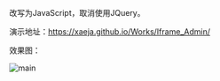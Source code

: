 改写为JavaScript，取消使用JQuery。

演示地址：<a href="[/Works/Iframe_Admin/](https://xaeja.github.io/Works/Iframe_Admin/)" target="_blank">https://xaeja.github.io/Works/Iframe_Admin/</a>

效果图：

![main](https://github.com/user-attachments/assets/81c24747-651f-4de9-af0b-f09741aeed69)

